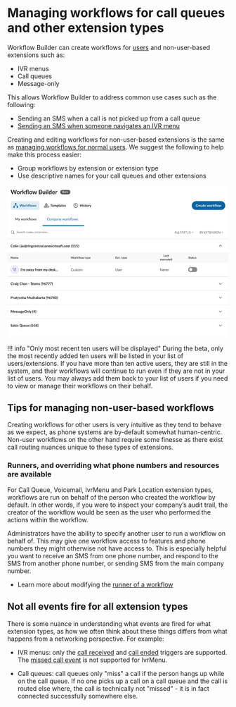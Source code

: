 # Managing workflows for call queues and other extension types

Workflow Builder can create workflows for [users](manage.md) and non-user-based extensions such as:

* IVR menus
* Call queues
* Message-only

This allows Workflow Builder to address common use cases such as the following:

* Sending an SMS when a call is not picked up from a call queue
* [Sending an SMS when someone navigates an IVR menu](https://community.ringcentral.com/workflow-builder-23/how-can-i-set-up-an-automatic-sms-reply-when-a-user-presses-a-key-on-the-ivr-menu-9855)

Creating and editing workflows for non-user-based extensions is the same as [managing workflows for normal users](manage.md). We suggest the following to help make this process easier:

* Group workflows by extension or extension type
* Use descriptive names for your call queues and other extensions

![Group by extension](../img/group-by-extension.png)

!!! info "Only most recent ten users will be displayed"
    During the beta, only the most recently added ten users will be listed in your list of users/extensions. If you have more than ten active users, they are still in the system, and their workflows will continue to run even if they are not in your list of users. You may always add them back to your list of users if you need to view or manage their workflows on their behalf.

## Tips for managing non-user-based workflows

Creating workflows for other users is very intuitive as they tend to behave as we expect, as phone systems are by-default somewhat human-centric. Non-user workflows on the other hand require some finesse as there exist call routing nuances unique to these types of extensions. 

### Runners, and overriding what phone numbers and resources are available

For Call Queue, Voicemail, IvrMenu and Park Location extension types, workflows are run on behalf of the person who created the workflow by default. In other words, if you were to inspect your company’s audit trail, the creator of the workflow would be seen as the user who performed the actions within the workflow.

Administrators have the ability to specify another user to run a workflow on behalf of. This may give one workflow access to features and phone numbers they might otherwise not have access to. This is especially helpful you want to receive an SMS from one phone number, and respond to the SMS from another phone number, or sending SMS from the main company number. 

* Learn more about modifying the [runner of a workflow](runner.md)

## Not all events fire for all extension types

There is some nuance in understanding what events are fired for what extension types, as how we often think about these things differs from what happens from a networking perspective. For example:

* IVR menus: only the [call received](../workflows/custom/triggers/call-received.md) and [call ended](../workflows/custom/triggers/call-ended.md) triggers are supported. The [missed call event](../workflows/custom/triggers/call-missed.md) is not supported for IvrMenu. 

* Call queues: call queues only "miss" a call if the person hangs up while on the call queue. If no one picks up a call on a call queue and the call is routed else where, the call is technically not "missed" - it is in fact connected successfully somewhere else.


